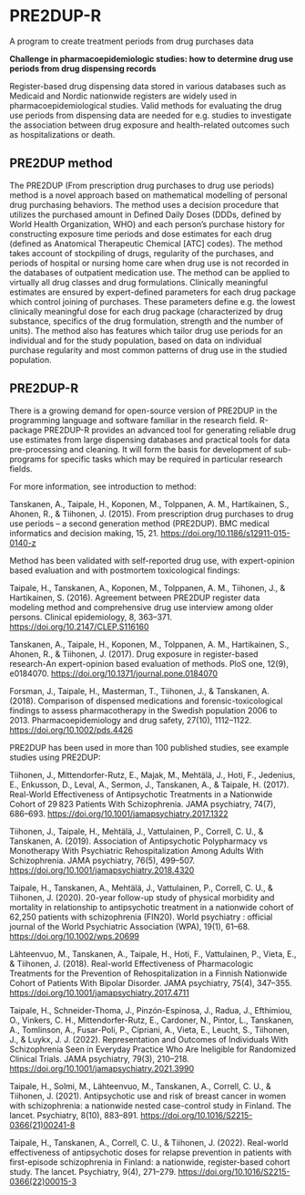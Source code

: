 # PRE2DUP-R
A program to create treatment periods from drug purchases data

**Challenge in pharmacoepidemiologic studies: how to determine drug use periods from drug dispensing records**

Register-based drug dispensing data stored in various databases such as Medicaid and Nordic nationwide registers are widely used in pharmacoepidemiological studies. Valid methods for evaluating the drug use periods from dispensing data are needed for e.g. studies to investigate the association between drug exposure and health-related outcomes such as hospitalizations or death. 

## PRE2DUP method
The PRE2DUP (From prescription drug purchases to drug use periods) method is a novel approach based on mathematical modelling of personal drug purchasing behaviors. The method uses a decision procedure that utilizes the purchased amount in Defined Daily Doses (DDDs, defined by World Health Organization, WHO) and each person’s purchase history for constructing exposure time periods and dose estimates for each drug (defined as Anatomical Therapeutic Chemical [ATC] codes). The method takes account of stockpiling of drugs, regularity of the purchases, and periods of hospital or nursing home care when drug use is not recorded in the databases of outpatient medication use. The method can be applied to virtually all drug classes and drug formulations.  Clinically meaningful estimates are ensured by expert-defined parameters for each drug package which control joining of purchases. These parameters define e.g. the lowest clinically meaningful dose for each drug package (characterized by drug substance, specifics of the drug formulation, strength and the number of units). The method also has features which tailor drug use periods for an individual and for the study population, based on data on individual purchase regularity and most common patterns of drug use in the studied population. 


## PRE2DUP-R
There is a growing demand for open-source version of PRE2DUP in the programming language and software familiar in the research field. R-package PRE2DUP-R provides an advanced tool for generating reliable drug use estimates from large dispensing databases and practical tools for data pre-processing and cleaning. It will form the basis for development of sub-programs for specific tasks which may be required in particular research fields.   

For more information, see introduction to method:

Tanskanen, A., Taipale, H., Koponen, M., Tolppanen, A. M., Hartikainen, S., Ahonen, R., & Tiihonen, J. (2015). From prescription drug purchases to drug use periods – a second generation method (PRE2DUP). BMC medical informatics and decision making, 15, 21. https://doi.org/10.1186/s12911-015-0140-z

Method has been validated with self-reported drug use, with expert-opinion based evaluation and with postmortem toxicological findings:

Taipale, H., Tanskanen, A., Koponen, M., Tolppanen, A. M., Tiihonen, J., & Hartikainen, S. (2016). Agreement between PRE2DUP register data modeling method and comprehensive drug use interview among older persons. Clinical epidemiology, 8, 363–371. https://doi.org/10.2147/CLEP.S116160

Tanskanen, A., Taipale, H., Koponen, M., Tolppanen, A. M., Hartikainen, S., Ahonen, R., & Tiihonen, J. (2017). Drug exposure in register-based research-An expert-opinion based evaluation of methods. PloS one, 12(9), e0184070. https://doi.org/10.1371/journal.pone.0184070

Forsman, J., Taipale, H., Masterman, T., Tiihonen, J., & Tanskanen, A. (2018). Comparison of dispensed medications and forensic-toxicological findings to assess pharmacotherapy in the Swedish population 2006 to 2013. Pharmacoepidemiology and drug safety, 27(10), 1112–1122. https://doi.org/10.1002/pds.4426

PRE2DUP has been used in more than 100 published studies, see example studies using PRE2DUP:

Tiihonen, J., Mittendorfer-Rutz, E., Majak, M., Mehtälä, J., Hoti, F., Jedenius, E., Enkusson, D., Leval, A., Sermon, J., Tanskanen, A., & Taipale, H. (2017). Real-World Effectiveness of Antipsychotic Treatments in a Nationwide Cohort of 29 823 Patients With Schizophrenia. JAMA psychiatry, 74(7), 686–693. https://doi.org/10.1001/jamapsychiatry.2017.1322

Tiihonen, J., Taipale, H., Mehtälä, J., Vattulainen, P., Correll, C. U., & Tanskanen, A. (2019). Association of Antipsychotic Polypharmacy vs Monotherapy With Psychiatric Rehospitalization Among Adults With Schizophrenia. JAMA psychiatry, 76(5), 499–507. https://doi.org/10.1001/jamapsychiatry.2018.4320

Taipale, H., Tanskanen, A., Mehtälä, J., Vattulainen, P., Correll, C. U., & Tiihonen, J. (2020). 20-year follow-up study of physical morbidity and mortality in relationship to antipsychotic treatment in a nationwide cohort of 62,250 patients with schizophrenia (FIN20). World psychiatry : official journal of the World Psychiatric Association (WPA), 19(1), 61–68. https://doi.org/10.1002/wps.20699

Lähteenvuo, M., Tanskanen, A., Taipale, H., Hoti, F., Vattulainen, P., Vieta, E., & Tiihonen, J. (2018). Real-world Effectiveness of Pharmacologic Treatments for the Prevention of Rehospitalization in a Finnish Nationwide Cohort of Patients With Bipolar Disorder. JAMA psychiatry, 75(4), 347–355. https://doi.org/10.1001/jamapsychiatry.2017.4711

Taipale, H., Schneider-Thoma, J., Pinzón-Espinosa, J., Radua, J., Efthimiou, O., Vinkers, C. H., Mittendorfer-Rutz, E., Cardoner, N., Pintor, L., Tanskanen, A., Tomlinson, A., Fusar-Poli, P., Cipriani, A., Vieta, E., Leucht, S., Tiihonen, J., & Luykx, J. J. (2022). Representation and Outcomes of Individuals With Schizophrenia Seen in Everyday Practice Who Are Ineligible for Randomized Clinical Trials. JAMA psychiatry, 79(3), 210–218. https://doi.org/10.1001/jamapsychiatry.2021.3990

Taipale, H., Solmi, M., Lähteenvuo, M., Tanskanen, A., Correll, C. U., & Tiihonen, J. (2021). Antipsychotic use and risk of breast cancer in women with schizophrenia: a nationwide nested case-control study in Finland. The lancet. Psychiatry, 8(10), 883–891. https://doi.org/10.1016/S2215-0366(21)00241-8

Taipale, H., Tanskanen, A., Correll, C. U., & Tiihonen, J. (2022). Real-world effectiveness of antipsychotic doses for relapse prevention in patients with first-episode schizophrenia in Finland: a nationwide, register-based cohort study. The lancet. Psychiatry, 9(4), 271–279. https://doi.org/10.1016/S2215-0366(22)00015-3

